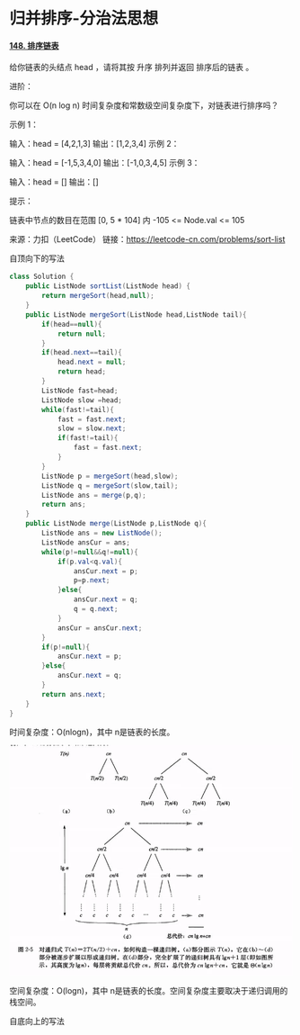 # 归并排序-分治法思想

#### [148. 排序链表](https://leetcode-cn.com/problems/sort-list/)

给你链表的头结点 head ，请将其按 升序 排列并返回 排序后的链表 。

进阶：

你可以在 O(n log n) 时间复杂度和常数级空间复杂度下，对链表进行排序吗？


示例 1：

输入：head = [4,2,1,3]
输出：[1,2,3,4]
示例 2：


输入：head = [-1,5,3,4,0]
输出：[-1,0,3,4,5]
示例 3：

输入：head = []
输出：[]


提示：

链表中节点的数目在范围 [0, 5 * 104] 内
-105 <= Node.val <= 105

来源：力扣（LeetCode）
链接：https://leetcode-cn.com/problems/sort-list

自顶向下的写法

```java
class Solution {
    public ListNode sortList(ListNode head) {
        return mergeSort(head,null);
    }
    public ListNode mergeSort(ListNode head,ListNode tail){
        if(head==null){
            return null;
        }
        if(head.next==tail){
            head.next = null;
            return head;
        }
        ListNode fast=head;
        ListNode slow =head;
        while(fast!=tail){
            fast = fast.next;
            slow = slow.next;
            if(fast!=tail){
                fast = fast.next;
            }
        }
        ListNode p = mergeSort(head,slow);
        ListNode q = mergeSort(slow,tail);
        ListNode ans = merge(p,q);
        return ans;
    }
    public ListNode merge(ListNode p,ListNode q){
        ListNode ans = new ListNode();
        ListNode ansCur = ans;
        while(p!=null&&q!=null){
            if(p.val<q.val){
                ansCur.next = p;
                p=p.next;
            }else{
                ansCur.next = q;
                q = q.next;
            }
            ansCur = ansCur.next;
        }
        if(p!=null){
            ansCur.next = p;
        }else{
            ansCur.next = q;
        }
        return ans.next;
    }
}
```

时间复杂度：O(nlogn)，其中 n是链表的长度。

![](https://github.com/cjqbaba/work/blob/main/%E6%95%B0%E6%8D%AE%E7%BB%93%E6%9E%84/img/%E5%BD%92%E5%B9%B6%E6%8E%92%E5%BA%8F%E6%97%B6%E9%97%B4%E5%A4%8D%E6%9D%82%E5%BA%A6%E5%88%86%E6%9E%90.png)

空间复杂度：O(logn)，其中 n是链表的长度。空间复杂度主要取决于递归调用的栈空间。

自底向上的写法